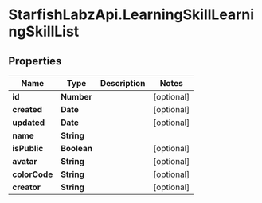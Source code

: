 # StarfishLabzApi.LearningSkillLearningSkillList

## Properties
Name | Type | Description | Notes
------------ | ------------- | ------------- | -------------
**id** | **Number** |  | [optional] 
**created** | **Date** |  | [optional] 
**updated** | **Date** |  | [optional] 
**name** | **String** |  | 
**isPublic** | **Boolean** |  | [optional] 
**avatar** | **String** |  | [optional] 
**colorCode** | **String** |  | [optional] 
**creator** | **String** |  | [optional] 
